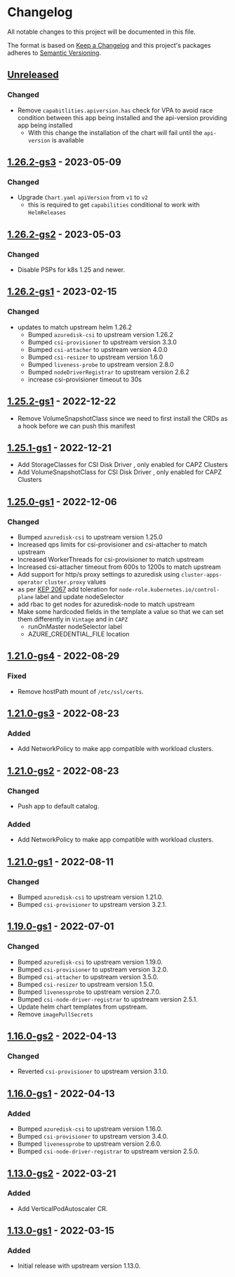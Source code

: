 # Changelog

All notable changes to this project will be documented in this file.

The format is based on [Keep a Changelog](http://keepachangelog.com/en/1.0.0/)
and this project's packages adheres to [Semantic Versioning](http://semver.org/spec/v2.0.0.html).

## [Unreleased]

### Changed

- Remove `capabitlities.apiversion.has` check for VPA to avoid race condition between this app being installed and the api-version providing app being installed
  - With this change the installation of the chart will fail until the `api-version` is available

## [1.26.2-gs3] - 2023-05-09

### Changed

- Upgrade `Chart.yaml` `apiVersion` from `v1` to `v2` 
  - this is required to get `capabilities` conditional to work with `HelmReleases` 

## [1.26.2-gs2] - 2023-05-03

### Changed

- Disable PSPs for k8s 1.25 and newer.

## [1.26.2-gs1] - 2023-02-15

### Changed
- updates to match upstream helm 1.26.2
  - Bumped `azuredisk-csi` to upstream version 1.26.2
  - Bumped `csi-provisioner` to upstream version 3.3.0
  - Bumped `csi-attacher` to upstream version 4.0.0
  - Bumped `csi-resizer` to upstream version 1.6.0
  - Bumped `liveness-probe` to upstream version 2.8.0
  - Bumped `nodeDriverRegistrar` to upstream version 2.6.2
  - increase csi-provisioner timeout to 30s

## [1.25.2-gs1] - 2022-12-22

* Remove VolumeSnapshotClass since we need to first install the CRDs as a hook before we can push this manifest

## [1.25.1-gs1] - 2022-12-21

* Add StorageClasses for CSI Disk Driver , only enabled for CAPZ Clusters
* Add VolumeSnapshotClass for CSI Disk Driver , only enabled for CAPZ Clusters

## [1.25.0-gs1] - 2022-12-06

### Changed
- Bumped `azuredisk-csi` to upstream version 1.25.0
- Increased qps limits for csi-provisioner and csi-attacher to match upstream
- Increased WorkerThreads for csi-provisioner to match upstream
- Increased csi-attacher timeout from 600s to 1200s to match upstream
- Add support for http/s proxy settings to azuredisk using `cluster-apps-operator` `cluster.proxy` values
- as per [KEP 2067](https://github.com/kubernetes/enhancements/blob/master/keps/sig-cluster-lifecycle/kubeadm/2067-rename-master-label-taint/README.md#renaming-the-node-rolekubernetesiomaster-node-label) add toleration for `node-role.kubernetes.io/control-plane` label and update nodeSelector
- add rbac to get nodes for azuredisk-node to match upstream
- Make some hardcoded fields in the template a value so that we can set them differently in `Vintage` and in `CAPZ`
  - runOnMaster nodeSelector label
  - AZURE_CREDENTIAL_FILE location

## [1.21.0-gs4] - 2022-08-29

### Fixed

- Remove hostPath mount of `/etc/ssl/certs`.

## [1.21.0-gs3] - 2022-08-23

### Added

- Add NetworkPolicy to make app compatible with workload clusters.

## [1.21.0-gs2] - 2022-08-23

### Changed

- Push app to default catalog.

### Added

- Add NetworkPolicy to make app compatible with workload clusters.

## [1.21.0-gs1] - 2022-08-11

### Changed

- Bumped `azuredisk-csi` to upstream version 1.21.0.
- Bumped `csi-provisioner` to upstream version 3.2.1.

## [1.19.0-gs1] - 2022-07-01

### Changed

- Bumped `azuredisk-csi` to upstream version 1.19.0.
- Bumped `csi-provisioner` to upstream version 3.2.0.
- Bumped `csi-attacher` to upstream version 3.5.0.
- Bumped `csi-resizer` to upstream version 1.5.0.
- Bumped `livenessprobe` to upstream version 2.7.0.
- Bumped `csi-node-driver-registrar` to upstream version 2.5.1.
- Update helm chart templates from upstream.
- Remove `imagePullSecrets`

## [1.16.0-gs2] - 2022-04-13

### Changed

- Reverted `csi-provisioner` to upstream version 3.1.0.

## [1.16.0-gs1] - 2022-04-13

### Added

- Bumped `azuredisk-csi` to upstream version 1.16.0.
- Bumped `csi-provisioner` to upstream version 3.4.0.
- Bumped `livenessprobe` to upstream version 2.6.0.
- Bumped `csi-node-driver-registrar` to upstream version 2.5.0.

## [1.13.0-gs2] - 2022-03-21

### Added

- Add VerticalPodAutoscaler CR.

## [1.13.0-gs1] - 2022-03-15

### Added

- Initial release with upstream version 1.13.0.

[Unreleased]: https://github.com/giantswarm/azuredisk-csi-driver-app/compare/v1.26.2-gs3...HEAD
[1.26.2-gs3]: https://github.com/giantswarm/azuredisk-csi-driver-app/compare/v1.26.2-gs2...v1.26.2-gs3
[1.26.2-gs2]: https://github.com/giantswarm/azuredisk-csi-driver-app/compare/v1.26.2-gs1...v1.26.2-gs2
[1.26.2-gs1]: https://github.com/giantswarm/azuredisk-csi-driver-app/compare/v1.25.2-gs1...v1.26.2-gs1
[1.25.2-gs1]: https://github.com/giantswarm/azuredisk-csi-driver-app/compare/v1.25.1-gs1...v1.25.2-gs1
[1.25.1-gs1]: https://github.com/giantswarm/azuredisk-csi-driver-app/compare/v1.25.0-gs1...v1.25.1-gs1
[1.25.0-gs1]: https://github.com/giantswarm/azuredisk-csi-driver-app/compare/v1.21.0-gs4...v1.25.0-gs1
[1.21.0-gs4]: https://github.com/giantswarm/azuredisk-csi-driver-app/compare/v1.21.0-gs3...v1.21.0-gs4
[1.21.0-gs3]: https://github.com/giantswarm/azuredisk-csi-driver-app/compare/v1.21.0-gs2...v1.21.0-gs3
[1.21.0-gs2]: https://github.com/giantswarm/azuredisk-csi-driver-app/compare/v1.21.0-gs1...v1.21.0-gs2
[1.21.0-gs1]: https://github.com/giantswarm/azuredisk-csi-driver-app/compare/v1.19.0-gs1...v1.21.0-gs1
[1.19.0-gs1]: https://github.com/giantswarm/azuredisk-csi-driver-app/compare/v1.16.0-gs2...v1.19.0-gs1
[1.16.0-gs2]: https://github.com/giantswarm/azuredisk-csi-driver-app/compare/v1.16.0-gs1...v1.16.0-gs2
[1.16.0-gs1]: https://github.com/giantswarm/azuredisk-csi-driver-app/compare/v1.13.0-gs2...v1.16.0-gs1
[1.13.0-gs2]: https://github.com/giantswarm/azuredisk-csi-driver-app/compare/v1.13.0-gs1...v1.13.0-gs2
[1.13.0-gs1]: https://github.com/giantswarm/azuredisk-csi-driver-app/compare/v0.0.0...v1.13.0-gs1
